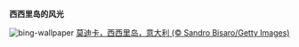 
**西西里岛的风光**

![bing-wallpaper](https://www.bing.com/th?id=OHR.ModicaItaly_ZH-CN3893147952_1920x1080.jpg)
[莫迪卡，西西里岛，意大利 (© Sandro Bisaro/Getty Images)](https://www.bing.com/search?q=%E8%8E%AB%E8%BF%AA%E5%8D%A1&amp;form=hpcapt&amp;mkt=zh-cn)
  